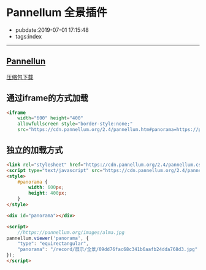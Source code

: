 # Pannellum 全景插件

- pubdate:2019-07-01 17:15:48
- tags:index

--------

## [Pannellun](https://pannellum.org/documentation/examples/simple-example/)
[压缩包下载](./pannellum-2.4.0.zip)

## 通过iframe的方式加载

````html
<iframe
    width="600" height="400"
    allowfullscreen style="border-style:none;"
    src="https://cdn.pannellum.org/2.4/pannellum.htm#panorama=https://pannellum.org/images/alma.jpg"></iframe>
````

## 独立的加载方式

````html
<link rel="stylesheet" href="https://cdn.pannellum.org/2.4/pannellum.css"/>
<script type="text/javascript" src="https://cdn.pannellum.org/2.4/pannellum.js"></script>
<style>
    #panorama {
        width: 600px;
        height: 400px;
    }
</style>

<div id="panorama"></div>

<script>
    //https://pannellum.org/images/alma.jpg
pannellum.viewer('panorama', {
    "type": "equirectangular",
    "panorama": "/record/展示/全景/09dd76fac68c341b6aafb24dda768d3.jpg"
});
</script>
````
